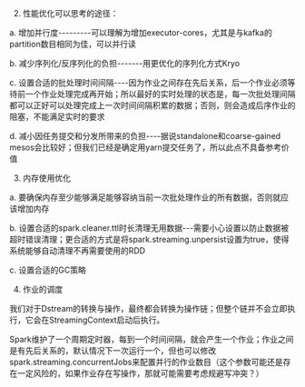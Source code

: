 2. 性能优化可以思考的途径：

a. 增加并行度---------可以理解为增加executor-cores，尤其是与kafka的partition数目相同为佳，可以并行读

b. 减少序列化/反序列化的负担-------用更优化的序列化方式Kryo

c. 设置合适的批处理时间间隔----因为作业之间存在先后关系，后一个作业必须等待前一个作业处理完成再开始；所以最好的实时处理的状态是，每一次批处理间隔都可以正好可以处理完成上一次时间间隔积累的数据；否则，则会造成后序作业的阻塞，不能满足实时的要求

d. 减小因任务提交和分发所带来的负担----据说standalone和coarse-gained mesos会比较好；但我们已经是确定用yarn提交任务了，所以此点不具备参考价值

3. 内存使用优化

a. 要确保内存至少能够满足能够容纳当前一次批处理作业的所有数据，否则就应该增加内存

b. 设置合适的spark.cleaner.ttl时长清理无用数据---需要小心设置以防止数据被超时错误清理；更合适的方式是将spark.streaming.unpersist设置为true，使得系统能够自动清理不再需要使用的RDD

c. 设置合适的GC策略

4. 作业的调度

我们对于Dstream的转换与操作，最终都会转换为操作链；但整个链并不会立即执行，它会在StreamingContext启动后执行。

Spark维护了一个周期定时器，每到一个时间间隔，就会产生一个作业；作业之间是有先后关系的，默认情况下一次运行一个，但也可以修改spark.streaming.concurrentJobs来配置并行的作业数目（这个参数可能还是存在一定风险的，如果作业存在写操作，那就可能需要考虑规避写冲突？）